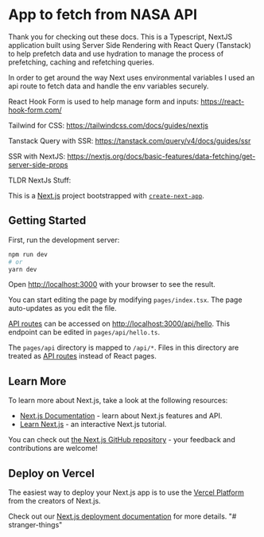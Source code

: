 # App to fetch from NASA API

Thank you for checking out these docs. This is a Typescript, NextJS application built using Server Side Rendering with React Query (Tanstack) to help prefetch data and use hydration to manage the process of prefetching, caching and refetching queries.

In order to get around the way Next uses environmental variables I used an api route to fetch data and handle the env variables securely.

React Hook Form is used to help manage form and inputs:
https://react-hook-form.com/

Tailwind for CSS:
https://tailwindcss.com/docs/guides/nextjs

Tanstack Query with SSR:
https://tanstack.com/query/v4/docs/guides/ssr

SSR with NextJS:
https://nextjs.org/docs/basic-features/data-fetching/get-server-side-props

TLDR NextJs Stuff:

This is a [Next.js](https://nextjs.org/) project bootstrapped with [`create-next-app`](https://github.com/vercel/next.js/tree/canary/packages/create-next-app).

## Getting Started

First, run the development server:

```bash
npm run dev
# or
yarn dev
```

Open [http://localhost:3000](http://localhost:3000) with your browser to see the result.

You can start editing the page by modifying `pages/index.tsx`. The page auto-updates as you edit the file.

[API routes](https://nextjs.org/docs/api-routes/introduction) can be accessed on [http://localhost:3000/api/hello](http://localhost:3000/api/hello). This endpoint can be edited in `pages/api/hello.ts`.

The `pages/api` directory is mapped to `/api/*`. Files in this directory are treated as [API routes](https://nextjs.org/docs/api-routes/introduction) instead of React pages.

## Learn More

To learn more about Next.js, take a look at the following resources:

- [Next.js Documentation](https://nextjs.org/docs) - learn about Next.js features and API.
- [Learn Next.js](https://nextjs.org/learn) - an interactive Next.js tutorial.

You can check out [the Next.js GitHub repository](https://github.com/vercel/next.js/) - your feedback and contributions are welcome!

## Deploy on Vercel

The easiest way to deploy your Next.js app is to use the [Vercel Platform](https://vercel.com/new?utm_medium=default-template&filter=next.js&utm_source=create-next-app&utm_campaign=create-next-app-readme) from the creators of Next.js.

Check out our [Next.js deployment documentation](https://nextjs.org/docs/deployment) for more details.
"# stranger-things"
